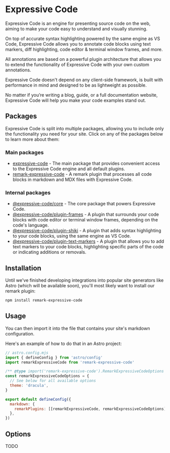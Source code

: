 # Expressive Code

Expressive Code is an engine for presenting source code on the web, aiming to make your code easy to understand and visually stunning.

On top of accurate syntax highlighting powered by the same engine as VS Code, Expressive Code allows you to annotate code blocks using text markers, diff highlighting, code editor & terminal window frames, and more.

All annotations are based on a powerful plugin architecture that allows you to extend the functionality of Expressive Code with your own custom annotations.

Expressive Code doesn't depend on any client-side framework, is built with performance in mind and designed to be as lightweight as possible.

No matter if you’re writing a blog, guide, or a full documentation website, Expressive Code will help you make your code examples stand out.

## Packages

Expressive Code is split into multiple packages, allowing you to include only the functionality you need for your site. Click on any of the packages below to learn more about them:

### Main packages

- [expressive-code](packages/expressive-code/README.md) - The main package that provides convenient access to the Expressive Code engine and all default plugins.
- [remark-expressive-code](packages/remark-expressive-code/README.md) - A remark plugin that processes all code blocks in markdown and MDX files with Expressive Code.

### Internal packages

- [@expressive-code/core](packages/@expressive-code/core/README.md) - The core package that powers Expressive Code.
- [@expressive-code/plugin-frames](packages/@expressive-code/plugin-frames/README.md) - A plugin that surrounds your code blocks with code editor or terminal window frames, depending on the code's language.
- [@expressive-code/plugin-shiki](packages/@expressive-code/plugin-shiki/README.md) - A plugin that adds syntax highlighting to your code blocks, using the same engine as VS Code.
- [@expressive-code/plugin-text-markers](packages/@expressive-code/plugin-text-markers/README.md) - A plugin that allows you to add text markers to your code blocks, highlighting specific parts of the code or indicating additions or removals.

## Installation

Until we've finished developing integrations into popular site generators like Astro (which will be available soon), you'll most likely want to install our remark plugin:

```bash
npm install remark-expressive-code
```

## Usage

You can then import it into the file that contains your site's markdown configuration.

Here's an example of how to do that in an Astro project:

```js
// astro.config.mjs
import { defineConfig } from 'astro/config'
import remarkExpressiveCode from 'remark-expressive-code'

/** @type import('remark-expressive-code').RemarkExpressiveCodeOptions */
const remarkExpressiveCodeOptions = {
  // See below for all available options
  theme: 'dracula',
}

export default defineConfig({
  markdown: {
    remarkPlugins: [[remarkExpressiveCode, remarkExpressiveCodeOptions]],
  },
})
```

## Options

TODO
